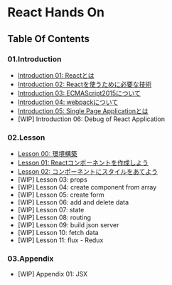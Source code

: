 # React Hands On

## Table Of Contents
### 01.Introduction
- [Introduction 01: Reactとは](01.introduction/introduction01.md)
- [Introduction 02: Reactを使うために必要な技術](01.introduction/introduction02.md)
- [Introduction 03: ECMAScript2015について](01.introduction/introduction03.md)
- [Introduction 04: webpackについて](01.introduction/introduction04.md)
- [Introduction 05: Single Page Applicationとは](01.introduction/introduction05.md)
- [WIP] Introduction 06: Debug of React Application

### 02.Lesson
- [Lesson 00: 環境構築](02.lesson/lesson00.md)
- [Lesson 01: Reactコンポーネントを作成しよう](02.lesson/lesson01.md)
- [Lesson 02: コンポーネントにスタイルをあてよう](02.lesson/lesson02.md)
- [WIP] Lesson 03: props
- [WIP] Lesson 04: create component from array
- [WIP] Lesson 05: create form
- [WIP] Lesson 06: add and delete data
- [WIP] Lesson 07: state
- [WIP] Lesson 08: routing
- [WIP] Lesson 09: build json server
- [WIP] Lesson 10: fetch data
- [WIP] Lesson 11: flux - Redux

### 03.Appendix
- [WIP] Appendix 01: JSX

